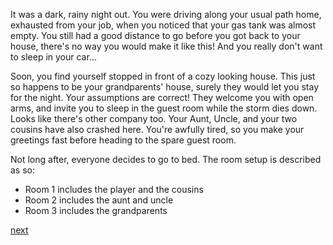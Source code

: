 It was a dark, rainy night out. You were driving along your usual path home, exhausted from your job, when you noticed that your gas tank was almost empty. You still had a good distance to go before you got back to your house, there's no
way you would make it like this! And you really don't want to sleep in your car...   

Soon, you find yourself stopped in front of a cozy looking house. This just so happens to be your grandparents' house, surely they would let you stay for the night. Your assumptions are correct! They welcome you with open arms, and invite you to
sleep in the guest room while the storm dies down. Looks like there's other company too. Your Aunt, Uncle, and your two cousins have also crashed here. You're awfully tired, so you make your greetings fast before heading to the spare guest room.

Not long after, everyone decides to go to bed. The room setup is described as so:

* Room 1 includes the player and the cousins
* Room 2 includes the aunt and uncle
* Room 3 includes the grandparents

[next](first/firstvictims.md)